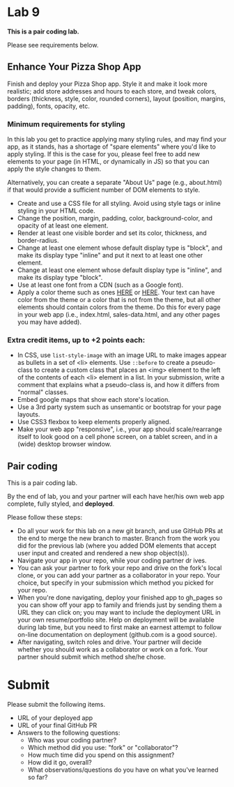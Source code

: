 # Lab 9

**This is a pair coding lab.**

Please see requirements below.

## Enhance Your Pizza Shop App

Finish and deploy your Pizza Shop app. Style it and make it look more realistic; add store addresses and hours to each store, and tweak colors, borders (thickness, style, color, rounded corners), layout (position, margins, padding), fonts, opacity, etc.

### Minimum requirements for styling
In this lab you get to practice applying many styling rules, and may find your app, as it stands, has a shortage of "spare elements" where you'd like to apply styling. If this is the case for you, please feel free to add new elements to your page (in HTML, or dynamically in JS) so that you can apply the style changes to them.

Alternatively, you can create a separate &quot;About Us&quot; page (e.g., about.html) if that would provide a sufficient number of DOM elements to style.

- Create and use a CSS file for all styling. Avoid using style tags or inline styling in your HTML code.
- Change the position, margin, padding, color, background-color, and opacity of at least one element.
- Render at least one visible border and set its color, thickness, and border-radius.
- Change at least one element whose default display type is "block", and make its display type "inline" and put it next to at least one other element.
- Change at least one element whose default display type is "inline", and make its display type "block".
- Use at least one font from a CDN (such as a Google font).
- Apply a color theme such as ones [HERE](https://color.adobe.com/explore/newest) or [HERE](www.lolcolors.com). Your text can have color from the theme or a color that is not from the theme, but all other elements should contain colors from the theme. Do this for every page in your web app (i.e., index.html, sales-data.html, and any other pages you may have added).

### Extra credit items, up to +2 points each:
- In CSS, use `list-style-image` with an image URL to make images appear as bullets in a set of &lt;li&gt; elements. Use `::before` to create a pseudo-class to create a custom class that places an &lt;img&gt; element to the left of the contents of each &lt;li&gt; element in a list. In your submission, write a comment that explains what a pseudo-class is, and how it differs from &quot;normal&quot; classes.
- Embed google maps that show each store's location.
- Use a 3rd party system such as unsemantic or bootstrap for your page layouts.
- Use CSS3 flexbox to keep elements properly aligned.
- Make your web app &quot;responsive&quot;, i.e., your app should scale/rearrange itself to look good on a cell phone screen, on a tablet screen, and in a (wide) desktop browser window.

## Pair coding
This is a pair coding lab.

By the end of lab, you and your partner will each have her/his own web app complete, fully styled, and **deployed**.

Please follow these steps:

- Do all your work for this lab on a new git branch, and use GitHub PRs at the end to merge the new branch to master. Branch from the work you did for the previous lab (where you added DOM elements that accept user input and created and rendered a new shop object(s)).
- Navigate your app in your repo, while your coding partner dr
ives.
- You can ask your partner to fork your repo and drive on the fork's local clone, or you can add your partner as a collaborator in your repo. Your choice, but specify in your submission which method you picked for your repo.
- When you're done navigating, deploy your finished app to gh_pages so you can show off your app to family and friends just by sending them a URL they can click on; you may want to include the deployment URL in your own resume/portfolio site.
  Help on deployment will be available during lab time, but you need to first make an earnest attempt to follow on-line documentation on deployment (github.com is a good source).
- After navigating, switch roles and drive. Your partner will decide whether you should work as a collaborator or work on a fork. Your partner should submit which method she/he chose.

# Submit
Please submit the following items.
- URL of your deployed app
- URL of your final GitHub PR
- Answers to the following questions:
  - Who was your coding partner?
  - Which method did you use: &quot;fork&quot; or &quot;collaborator&quot;?
  - How much time did you spend on this assignment?
  - How did it go, overall?
  - What observations/questions do you have on what you've learned so far?
